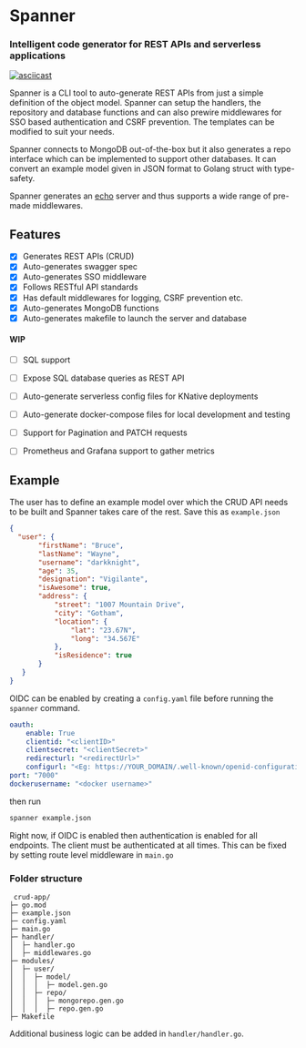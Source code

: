 # Spanner
### Intelligent code generator for REST APIs and serverless applications
 [![asciicast](https://asciinema.org/a/rBDloIglqTWvcOT7qDGg1HUAp.svg)](https://asciinema.org/a/rBDloIglqTWvcOT7qDGg1HUAp)
 
 Spanner is a CLI tool to auto-generate REST APIs from just a simple definition of the object model. Spanner can setup the handlers, the repository and database functions and can also prewire middlewares for SSO based authentication and CSRF prevention. The templates can be modified to suit your needs. 

 Spanner connects to MongoDB out-of-the-box but it also generates a repo interface which can be implemented to support other databases. It can convert an example model given in JSON format to Golang struct with type-safety.

 Spanner generates an [echo](https://echo.labstack.com/) server and thus supports a wide range of pre-made middlewares.

 ## Features
 - [x] Generates REST APIs (CRUD) 
 - [x] Auto-generates swagger spec
 - [x] Auto-generates SSO middleware
 - [x] Follows RESTful API standards
 - [x] Has default middlewares for logging, CSRF prevention etc.
 - [x] Auto-generates MongoDB functions  
 - [x] Auto-generates makefile to launch the server and database
 #### WIP
 - [ ] SQL support
 - [ ] Expose SQL database queries as REST API
 - [ ] Auto-generate serverless config files for KNative deployments
 - [ ] Auto-generate docker-compose files for local development and testing
 - [ ] Support for Pagination and PATCH requests
 - [ ] Prometheus and Grafana support to gather metrics


 ## Example
 The user has to define an example model over which the CRUD API needs to be built and Spanner takes care of the rest.
 Save this as `example.json`
 ```json
 {
   "user": {
        "firstName": "Bruce",
        "lastName": "Wayne",
        "username": "darkknight",
        "age": 35,
        "designation": "Vigilante",
        "isAwesome": true,
        "address": {
            "street": "1007 Mountain Drive",
            "city": "Gotham",
            "location": {
                "lat": "23.67N",
                "long": "34.567E"
            },
            "isResidence": true
        }
    }
}
 ```
 OIDC can be enabled by creating a `config.yaml` file before running the `spanner` command.
```yaml
oauth:
    enable: True
    clientid: "<clientID>"
    clientsecret: "<clientSecret>"
    redirecturl: "<redirectUrl>"
    configurl: "<Eg: https://YOUR_DOMAIN/.well-known/openid-configuration>"
port: "7000"
dockerusername: "<docker username>"
```
 then run
 ```bash
 spanner example.json
 ```

Right now, if OIDC is enabled then authentication is enabled for all endpoints. The client must be authenticated at all times. This can be fixed by setting route level middleware in `main.go`

 ### Folder structure
```
 crud-app/
├─ go.mod
├─ example.json
├─ config.yaml
├─ main.go
├─ handler/
│  ├─ handler.go
│  ├─ middlewares.go
├─ modules/
│  ├─ user/
│  │  ├─ model/
│  │  │  ├─ model.gen.go
│  │  ├─ repo/
│  │  │  ├─ mongorepo.gen.go
│  │  │  ├─ repo.gen.go
├─ Makefile
```
Additional business logic can be added in `handler/handler.go`.
